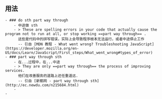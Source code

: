 ## 用法
	- ### do sth part way through
		- 中途做 sth
		- > These are spelling errors in your code that actually cause the program not to run at all, or stop working ==part way through== .
		  这些是代码中的拼写错误，实际上会导致程序根本无法运行，或者中途停止工作
		  -- 引自 [MDN 教程 - What went wrong? Troubleshooting JavaScript](https://developer.mozilla.org/en-US/docs/Learn/JavaScript/First_steps/What_went_wrong#types_of_error)
	- ### part way through sth
		- 在...过程中，在...中途
		- > They are only ==part way through== the process of improving services.
		  他们在改善服务的道路上还任重道远. 
		  -- 引自 [新都网 - part way through sth](http://ec.newdu.com/n215684.html)
		-
	-